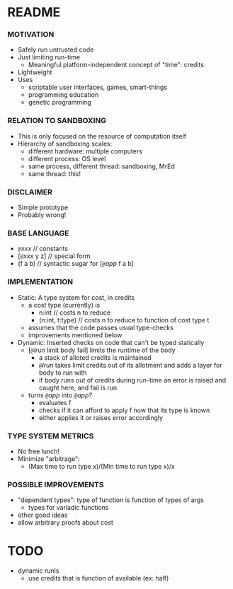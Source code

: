# README #

### MOTIVATION ###
* Safely run untrusted code
* Just limiting run-time
    - Meaningful platform-independent concept of "time": credits
* Lightweight
* Uses
    - scriptable user interfaces, games, smart-things
    - programming education
    - genetic programming

### RELATION TO SANDBOXING ###
* This is only focused on the resource of computation itself
* Hierarchy of sandboxing scales:
    - different hardware: multiple computers
    - different process: OS level
    - same process, different thread: sandboxing, MrEd
    - same thread: this!

### DISCLAIMER ###
* Simple prototype
* Probably wrong!

### BASE LANGUAGE ###
* *`@`xxx* // constants
* [*`@`xxx* y z] // special form
* (f a b) // syntactic sugar for [*`@`app* f a b]

### IMPLEMENTATION ###
* Static: A type system for cost, in credits
    - a cost type (currently) is
        + n:int // costs n to reduce
        + (n:int, t:type) // costs n to reduce to function of cost type t
    - assumes that the code passes usual type-checks
    - improvements mentioned below  
* Dynamic: Inserted checks on code that can't be typed statically
    - [*`@`lrun* limit body fail] limits the runtime of the body
        + a stack of alloted credits is maintained
        + *`@`lrun* takes limit credits out of its allotment and adds a layer for body to run with
        + if body runs out of credits during run-time an error is raised and caught here, and fail is run
    - turns *`@`app* into *`@`app?*
        + evaluates f
        + checks if it can afford to apply f now that its type is known
        + either applies it or raises error accordingly

### TYPE SYSTEM METRICS ###
* No free lunch!
* Minimize "arbitrage": 
    - (Max time to run type x)/(Min time to run type x)/x

### POSSIBLE IMPROVEMENTS ###
* "dependent types": type of function is function of types of args
    - types for variadic functions
* other good ideas
* allow arbitrary proofs about cost



# TODO #

* dynamic runls
    - use credits that is function of available (ex: half)























